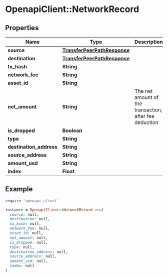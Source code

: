 # OpenapiClient::NetworkRecord

## Properties

| Name | Type | Description | Notes |
| ---- | ---- | ----------- | ----- |
| **source** | [**TransferPeerPathResponse**](TransferPeerPathResponse.md) |  | [optional] |
| **destination** | [**TransferPeerPathResponse**](TransferPeerPathResponse.md) |  | [optional] |
| **tx_hash** | **String** |  | [optional] |
| **network_fee** | **String** |  | [optional] |
| **asset_id** | **String** |  | [optional] |
| **net_amount** | **String** | The net amount of the transaction, after fee deduction | [optional] |
| **is_dropped** | **Boolean** |  | [optional] |
| **type** | **String** |  | [optional] |
| **destination_address** | **String** |  | [optional] |
| **source_address** | **String** |  | [optional] |
| **amount_usd** | **String** |  | [optional] |
| **index** | **Float** |  | [optional] |

## Example

```ruby
require 'openapi_client'

instance = OpenapiClient::NetworkRecord.new(
  source: null,
  destination: null,
  tx_hash: null,
  network_fee: null,
  asset_id: null,
  net_amount: null,
  is_dropped: null,
  type: null,
  destination_address: null,
  source_address: null,
  amount_usd: null,
  index: null
)
```

